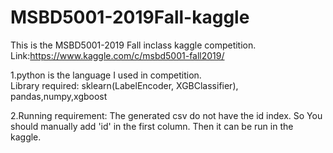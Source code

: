 # MSBD5001-2019Fall-kaggle
This is the MSBD5001-2019 Fall inclass kaggle competition.
Link:https://www.kaggle.com/c/msbd5001-fall2019/

1.python is the language I used in competition.  
Library required: sklearn(LabelEncoder, XGBClassifier), pandas,numpy,xgboost

2.Running requirement: The generated csv do not have the id index. So You should manually add 'id' in the first column. Then 
it can be run in the kaggle.
